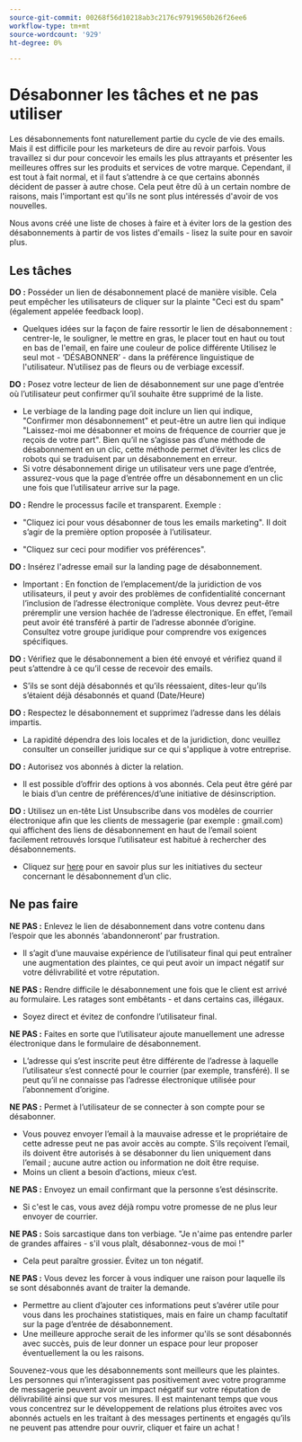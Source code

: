 ```yaml
---
source-git-commit: 00268f56d10218ab3c2176c97919650b26f26ee6
workflow-type: tm+mt
source-wordcount: '929'
ht-degree: 0%

---
```

# Désabonner les tâches et ne pas utiliser

Les désabonnements font naturellement partie du cycle de vie des emails. Mais il est difficile pour les marketeurs de dire au revoir parfois. Vous travaillez si dur pour concevoir les emails les plus attrayants et présenter les meilleures offres sur les produits et services de votre marque. Cependant, il est tout à fait normal, et il faut s’attendre à ce que certains abonnés décident de passer à autre chose. Cela peut être dû à un certain nombre de raisons, mais l&#39;important est qu&#39;ils ne sont plus intéressés d&#39;avoir de vos nouvelles.

Nous avons créé une liste de choses à faire et à éviter lors de la gestion des désabonnements à partir de vos listes d&#39;emails - lisez la suite pour en savoir plus.

## Les tâches

**DO :** Posséder un lien de désabonnement placé de manière visible. Cela peut empêcher les utilisateurs de cliquer sur la plainte &quot;Ceci est du spam&quot; (également appelée feedback loop).

+ Quelques idées sur la façon de faire ressortir le lien de désabonnement : centrer-le, le souligner, le mettre en gras, le placer tout en haut ou tout en bas de l&#39;email, en faire une couleur de police différente Utilisez le seul mot - ‘DÉSABONNER’ - dans la préférence linguistique de l&#39;utilisateur. N’utilisez pas de fleurs ou de verbiage excessif.

**DO :** Posez votre lecteur de lien de désabonnement sur une page d’entrée où l’utilisateur peut confirmer qu’il souhaite être supprimé de la liste.

+ Le verbiage de la landing page doit inclure un lien qui indique, &quot;Confirmer mon désabonnement&quot; et peut-être un autre lien qui indique &quot;Laissez-moi me désabonner et moins de fréquence de courrier que je reçois de votre part&quot;. Bien qu’il ne s’agisse pas d’une méthode de désabonnement en un clic, cette méthode permet d’éviter les clics de robots qui se traduisent par un désabonnement en erreur.
+ Si votre désabonnement dirige un utilisateur vers une page d’entrée, assurez-vous que la page d’entrée offre un désabonnement en un clic une fois que l’utilisateur arrive sur la page.

**DO :** Rendre le processus facile et transparent. Exemple :

+ &quot;Cliquez ici pour vous désabonner de tous les emails marketing&quot;. Il doit s’agir de la première option proposée à l’utilisateur.

+ &quot;Cliquez sur ceci pour modifier vos préférences&quot;.

**DO :** Insérez l&#39;adresse email sur la landing page de désabonnement.

+ Important : En fonction de l’emplacement/de la juridiction de vos utilisateurs, il peut y avoir des problèmes de confidentialité concernant l’inclusion de l’adresse électronique complète. Vous devrez peut-être préremplir une version hachée de l’adresse électronique. En effet, l’email peut avoir été transféré à partir de l’adresse abonnée d’origine. Consultez votre groupe juridique pour comprendre vos exigences spécifiques.

**DO :** Vérifiez que le désabonnement a bien été envoyé et vérifiez quand il peut s’attendre à ce qu’il cesse de recevoir des emails.

+ S’ils se sont déjà désabonnés et qu’ils réessaient, dites-leur qu’ils s’étaient déjà désabonnés et quand (Date/Heure)

**DO :** Respectez le désabonnement et supprimez l’adresse dans les délais impartis.

+ La rapidité dépendra des lois locales et de la juridiction, donc veuillez consulter un conseiller juridique sur ce qui s&#39;applique à votre entreprise.

**DO :** Autorisez vos abonnés à dicter la relation.

+ Il est possible d’offrir des options à vos abonnés. Cela peut être géré par le biais d’un centre de préférences/d’une initiative de désinscription.

**DO :** Utilisez un en-tête List Unsubscribe dans vos modèles de courrier électronique afin que les clients de messagerie (par exemple : gmail.com) qui affichent des liens de désabonnement en haut de l’email soient facilement retrouvés lorsque l’utilisateur est habitué à rechercher des désabonnements.

+ Cliquez sur [here](https://experienceleague.adobe.com/docs/deliverability-learn/deliverability-best-practice-guide/additional-resources/guidance-around-changes-to-google-and-yahoo.html?lang=fr) pour en savoir plus sur les initiatives du secteur concernant le désabonnement d’un clic.

## Ne pas faire


**NE PAS :** Enlevez le lien de désabonnement dans votre contenu dans l’espoir que les abonnés ‘abandonneront’ par frustration.

+ Il s’agit d’une mauvaise expérience de l’utilisateur final qui peut entraîner une augmentation des plaintes, ce qui peut avoir un impact négatif sur votre délivrabilité et votre réputation.

**NE PAS :** Rendre difficile le désabonnement une fois que le client est arrivé au formulaire. Les ratages sont embêtants - et dans certains cas, illégaux.

+ Soyez direct et évitez de confondre l’utilisateur final.

**NE PAS :** Faites en sorte que l’utilisateur ajoute manuellement une adresse électronique dans le formulaire de désabonnement.

+ L’adresse qui s’est inscrite peut être différente de l’adresse à laquelle l’utilisateur s’est connecté pour le courrier (par exemple, transféré).  Il se peut qu’il ne connaisse pas l’adresse électronique utilisée pour l’abonnement d’origine.

**NE PAS :** Permet à l’utilisateur de se connecter à son compte pour se désabonner.

+ Vous pouvez envoyer l’email à la mauvaise adresse et le propriétaire de cette adresse peut ne pas avoir accès au compte.  S’ils reçoivent l’email, ils doivent être autorisés à se désabonner du lien uniquement dans l’email ; aucune autre action ou information ne doit être requise.
+ Moins un client a besoin d’actions, mieux c’est.

**NE PAS :** Envoyez un email confirmant que la personne s’est désinscrite.

+ Si c&#39;est le cas, vous avez déjà rompu votre promesse de ne plus leur envoyer de courrier.

**NE PAS :** Sois sarcastique dans ton verbiage. &quot;Je n&#39;aime pas entendre parler de grandes affaires - s&#39;il vous plaît, désabonnez-vous de moi !&quot;

+ Cela peut paraître grossier. Évitez un ton négatif.

**NE PAS :** Vous devez les forcer à vous indiquer une raison pour laquelle ils se sont désabonnés avant de traiter la demande.

+ Permettre au client d’ajouter ces informations peut s’avérer utile pour vous dans les prochaines statistiques, mais en faire un champ facultatif sur la page d’entrée de désabonnement.
+ Une meilleure approche serait de les informer qu&#39;ils se sont désabonnés avec succès, puis de leur donner un espace pour leur proposer éventuellement la ou les raisons.

Souvenez-vous que les désabonnements sont meilleurs que les plaintes. Les personnes qui n’interagissent pas positivement avec votre programme de messagerie peuvent avoir un impact négatif sur votre réputation de délivrabilité ainsi que sur vos mesures. Il est maintenant temps que vous vous concentrez sur le développement de relations plus étroites avec vos abonnés actuels en les traitant à des messages pertinents et engagés qu’ils ne peuvent pas attendre pour ouvrir, cliquer et faire un achat !
